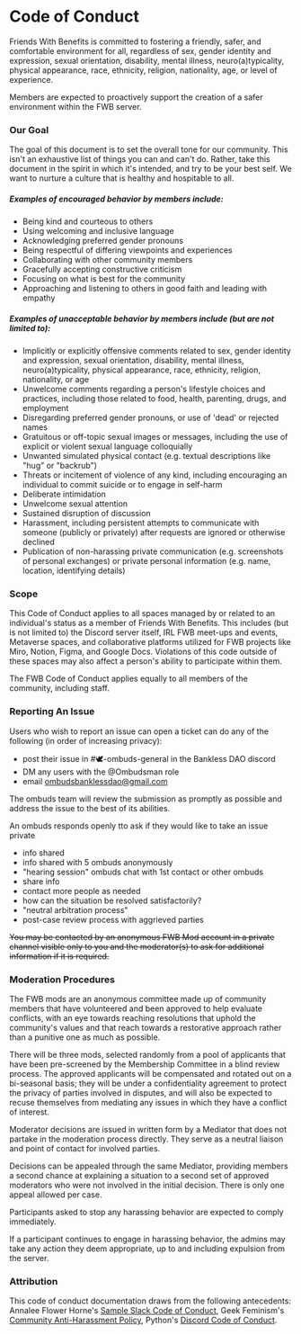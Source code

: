 #
# **Code of Conduct**

Friends With Benefits is committed to fostering a friendly, safer, and comfortable environment for all, regardless of sex, gender identity and expression, sexual orientation, disability, mental illness, neuro(a)typicality, physical appearance, race, ethnicity, religion, nationality, age, or level of experience.

Members are expected to proactively support the creation of a safer environment within the FWB server.

### **Our Goal**

The goal of this document is to set the overall tone for our community. This isn&#39;t an exhaustive list of things you can and can&#39;t do. Rather, take this document in the spirit in which it&#39;s intended, and try to be your best self. We want to nurture a culture that is healthy and hospitable to all.

##### **Examples of encouraged behavior by members include:**

- Being kind and courteous to others
- Using welcoming and inclusive language
- Acknowledging preferred gender pronouns
- Being respectful of differing viewpoints and experiences
- Collaborating with other community members
- Gracefully accepting constructive criticism
- Focusing on what is best for the community
- Approaching and listening to others in good faith and leading with empathy

##### **Examples of unacceptable behavior by members include (but are not limited to):**

- Implicitly or explicitly offensive comments related to sex, gender identity and expression, sexual orientation, disability, mental illness, neuro(a)typicality, physical appearance, race, ethnicity, religion, nationality, or age
- Unwelcome comments regarding a person&#39;s lifestyle choices and practices, including those related to food, health, parenting, drugs, and employment
- Disregarding preferred gender pronouns, or use of &#39;dead&#39; or rejected names
- Gratuitous or off-topic sexual images or messages, including the use of explicit or violent sexual language colloquially
- Unwanted simulated physical contact (e.g. textual descriptions like &quot;hug&quot; or &quot;backrub&quot;)
- Threats or incitement of violence of any kind, including encouraging an individual to commit suicide or to engage in self-harm
- Deliberate intimidation
- Unwelcome sexual attention
- Sustained disruption of discussion
- Harassment, including persistent attempts to communicate with someone (publicly or privately) after requests are ignored or otherwise declined
- Publication of non-harassing private communication (e.g. screenshots of personal exchanges) or private personal information (e.g. name, location, identifying details)

### **Scope**

This Code of Conduct applies to all spaces managed by or related to an individual&#39;s status as a member of Friends With Benefits. This includes (but is not limited to) the Discord server itself, IRL FWB meet-ups and events, Metaverse spaces, and collaborative platforms utilized for FWB projects like Miro, Notion, Figma, and Google Docs. Violations of this code outside of these spaces may also affect a person&#39;s ability to participate within them.

The FWB Code of Conduct applies equally to all members of the community, including staff.

### **Reporting An Issue**

Users who wish to report an issue can open a ticket can do any of the following (in order of increasing privacy): 
- post their issue in #🕊-ombuds-general in the Bankless DAO discord
- DM any users with the @Ombudsman role
- email ombudsbanklessdao@gmail.com

The ombuds team will review the submission as promptly as possible and address the issue to the best of its abilities.

An ombuds responds openly tto ask if they would like to take an issue private
- info shared
- info shared with 5 ombuds anonymously
- "hearing session" ombuds chat with 1st contact or other ombuds
-   share info
-   contact more people as needed
- how can the situation be resolved satisfactorily?
- "neutral arbitration process"
- post-case review process with aggrieved parties

~~You may be contacted by an anonymous FWB Mod account in a private channel visible only to you and the moderator(s) to ask for additional information if it is required.~~

### **Moderation Procedures**

The FWB mods are an anonymous committee made up of community members that have volunteered and been approved to help evaluate conflicts, with an eye towards reaching resolutions that uphold the community&#39;s values and that reach towards a restorative approach rather than a punitive one as much as possible.

There will be three mods, selected randomly from a pool of applicants that have been pre-screened by the Membership Committee in a blind review process. The approved applicants will be compensated and rotated out on a bi-seasonal basis; they will be under a confidentiality agreement to protect the privacy of parties involved in disputes, and will also be expected to recuse themselves from mediating any issues in which they have a conflict of interest.

Moderator decisions are issued in written form by a Mediator that does not partake in the moderation process directly. They serve as a neutral liaison and point of contact for involved parties.

Decisions can be appealed through the same Mediator, providing members a second chance at explaining a situation to a second set of approved moderators who were not involved in the initial decision. There is only one appeal allowed per case.

Participants asked to stop any harassing behavior are expected to comply immediately.

If a participant continues to engage in harassing behavior, the admins may take any action they deem appropriate, up to and including expulsion from the server.

### **Attribution**

This code of conduct documentation draws from the following antecedents: Annalee Flower Horne&#39;s [Sample Slack Code of Conduct](https://gist.github.com/annalee/2cddeff11357c3a8a613583ebca4dc17), Geek Feminism&#39;s [Community Anti-Harassment Policy](http://geekfeminism.wikia.com/wiki/Community_anti-harassment/Policy), Python&#39;s [Discord Code of Conduct](https://pythondiscord.com/pages/code-of-conduct/).
